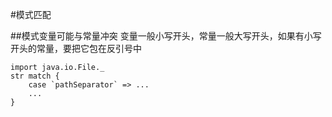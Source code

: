 #模式匹配


##模式变量可能与常量冲突
变量一般小写开头，常量一般大写开头，如果有小写开头的常量，要把它包在反引号中
```
import java.io.File._
str match {
    case `pathSeparator` => ...
    ...
}
```
